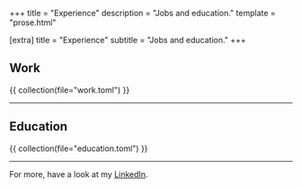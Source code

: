 +++
title = "Experience"
description = "Jobs and education."
template = "prose.html"

[extra]
title = "Experience"
subtitle = "Jobs and education."
+++

## Work

{{ collection(file="work.toml") }}

---

## Education

{{ collection(file="education.toml") }}

---

For more, have a look at my
[LinkedIn](https://ie.linkedin.com/in/shane-crowley-a43a6a6b).

